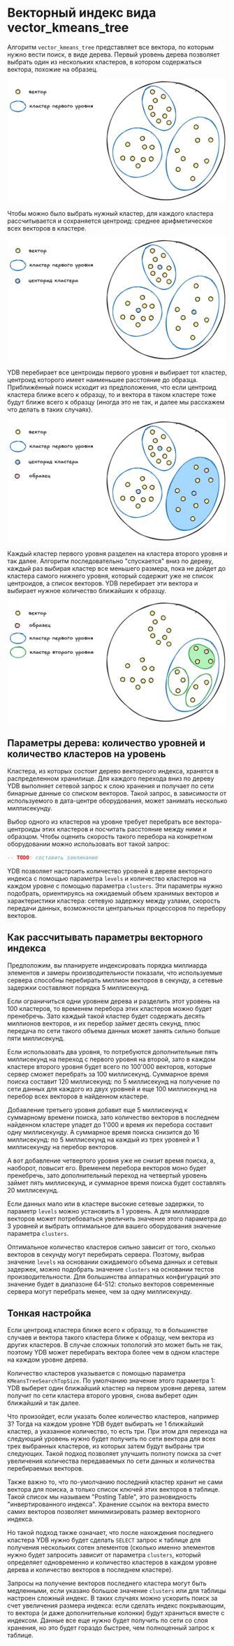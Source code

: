 # Векторный индекс вида vector_kmeans_tree

Алгоритм `vector_kmeans_tree` представляет все вектора, по которым нужно
вести поиск, в виде дерева. Первый уровень дерева позволяет выбрать
один из нескольких кластеров, в котором содержаться вектора, похожие на
образец.

![resource_pools](../_assets/vector_kmeans_tree_1.png)

Чтобы можно было выбрать нужный кластер, для каждого кластера
рассчитывается и сохраняется центроид: среднее арифметическое всех векторов
в кластере.

![resource_pools](../_assets/vector_kmeans_tree_2.png)

YDB перебирает все центроиды первого уровня и выбирает тот кластер, центроид
которого имеет наименьшее расстояние до образца. Приближённый
поиск исходит из предположения, что если центроид кластера ближе всего к
образцу, то и вектора в таком кластере тоже будут ближе всего к образцу
(иногда это не так, и далее мы расскажем что делать в таких случаях).

![resource_pools](../_assets/vector_kmeans_tree_3.png)

Каждый кластер первого уровня разделен на кластера второго уровня и так далее.
Алгоритм последовательно "спускается" вниз по дереву, каждый раз выбирая
кластер все меньшего размера, пока не дойдет до кластера самого нижнего
уровня, который содержит уже не список центроидов, а список векторов. YDB
перебирает эти вектора и выбирает нужное количество ближайших к образцу.

![resource_pools](../_assets/vector_kmeans_tree_4.png)

## Параметры дерева: количество уровней и количество кластеров на уровень

Кластера, из которых состоит дерево векторного индекса, хранятся в
распределенном хранилище. Для каждого перехода вниз по дереву YDB выполняет
сетевой запрос к слою хранения и получает по сети бинарные данные со
списком векторов. Такой запрос, в зависимости от используемого в
дата-центре оборудования, может занимать несколько миллисекунду.

Выбор одного из кластеров на уровне требует перебрать все вектора-центроиды
этих кластеров и посчитать расстояние между ними и образцом. Чтобы оценить
скорость такого перебора на конкретном оборудовании можно использовать
вот такой запрос:

```sql
-- TODO: составить заклинание
```

YDB позволяет настроить количество уровней в дереве векторного индекса
с помощью параметра `levels` и количество кластеров на каждом уровне
с помощью параметра `clusters`. Эти параметры нужно подобрать,
ориентируясь на ожидаемый объем хранимых векторов и характеристики
кластера: сетевую задержку между узлами, скорость передачи данных,
возможности центральных процессоров по перебору векторов.

## Как рассчитывать параметры векторного индекса

Предположим, вы планируете индексировать порядка миллиарда элементов и
замеры производительности показали, что используемые сервера способны
перебирать миллион векторов в секунду, а сетевые задержки составляют порядка
5 миллисекунд.

Если ограничиться одни уровнем дерева и разделить этот уровень на 100
кластеров, то временем перебора этих кластеров можно будет пренебречь.
Зато каждый такой кластер будет содержать десять миллионов векторов, и их
перебор займет десять секунд, плюс передача по сети такого объема данных
может занять сильно больше пяти миллисекунд.

Если использовать два уровня, то потребуются дополнительные пять миллисекунд
на переход с первого уровня на второй, зато в каждом кластере второго
уровня будет всего по 100'000 векторов, которые сервер сможет перебрать за
100 миллисекунд. Суммарное время поиска составит 120 миллисекунд: по 5
миллисекунд на получение по сети данных для каждого из двух уровней и еще
100 миллисекунд на перебор всех векторов в найденном кластере.

Добавление третьего уровня добавит еще 5 миллисекунд к суммарному времени
поиска, зато количество векторов в последнем найденном кластере упадет до
1'000 и время их перебора составит одну миллисекунду. А суммарное время
поиска снизится до 16 миллисекунд: по 5 миллисекунд на каждый из трех
уровней и 1 миллисекунду на перебор векторов.

А вот добавление четвертого уровня уже не снизит время поиска, а, наоборот,
повысит его. Временем перебора векторов моно будет пренебречь, зато
дополнительный переход на четвертый уровень займет пять миллисекунд, и
суммарное время поиска будет составлять 20 миллисекунд.

Если данных мало или в кластере высокие сетевые задержки, то параметр
`levels` можно установить в 1 уровень. А для миллиардов векторов может
потребоваться увеличить значение этого параметра до 3 уровней и выбрать
оптимальное для вашего оборудования значение параметра `clusters`.

Оптимальное количество кластеров сильно зависит от того, сколько векторов
в секунду могут перебирать сервера. Поэтому, выбрав значение `levels` на
основании ожидаемого объема данных и сетевых задержек, можно подобрать
значение `clusters` на основании тестов производительности. Для большинства
аппаратных конфигураций это значение будет в диапазоне 64-512: столько
векторов современные сервера могут перебрать менее, чем за одну миллисекунду.

## Тонкая настройка

Если центроид кластера ближе всего к образцу, то в большинстве случаев и
вектора такого кластера ближе к образцу, чем вектора из других кластеров.
В случае сложных топологий это может быть не так, поэтому YDB может перебирать
вектора более чем в одном кластере на каждом уровне дерева.

Количество кластеров указывается с помощью параметра
`KMeansTreeSearchTopSize`. По умолчанию значение этого параметра 1: YDB
выберет один ближайший кластер на первом уровне дерева, затем получит по
сети кластера второго уровня, снова выберет один ближайший и так далее.

Что произойдет, если указать более количество кластеров, например 3? Тогда
на каждом уровне YDB будет выбирать не 1 ближайший кластер, а указанное
количество, то есть три. При этом для перехода на следующий уровень нужно
будет получить по сети вектора для всех трех выбранных кластеров, из которых
затем будут выбраны три следующих. Такой подход позволяет улучшить полноту
поиска за счет увеличения количества передаваемых по сети данных и количества
перебираемых векторов.

Также важно то, что по-умолчанию последний кластер хранит не сами вектора
для поиска, а только список ключей этих векторов в таблице. Такой список
мы называем "Posting Table", это разновидность "инвертированного индекса".
Хранение ссылок на вектора вместо самих векторов позволяет минимизировать
размер векторного индекса.

Но такой подход также означает, что после нахождения последнего кластера YDB
нужно будет сделать `SELECT` запрос к таблице для получения нескольких сотен
элементов (сколько именно элементов нужно будет запросить зависит от параметра
`clusters`, который определяет одновременно и количество кластеров в каждом
уровне дерева и количество векторов в последнем кластере).

Запросы на получение векторов последнего кластера могут быть медленными, если
указано большое значение `clusters` или для таблицы настроен сложный индекс. В
таких случаях можно ускорить поиск за счет увеличения размера индекса: если
сделать индекс покрывающим, то вектора (и даже дополнительные колонки) будут
храниться вместе с индексом. Данные все еще нужно будет получить по сети со
слоя хранения, но это будет гораздо быстрее, чем полноценный запрос к таблице.
